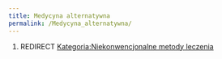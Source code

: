 ```yaml
---
title: Medycyna alternatywna
permalink: /Medycyna_alternatywna/
---
```


1.  REDIRECT [Kategoria:Niekonwencjonalne metody leczenia](/Kategoria:Niekonwencjonalne_metody_leczenia "wikilink")

